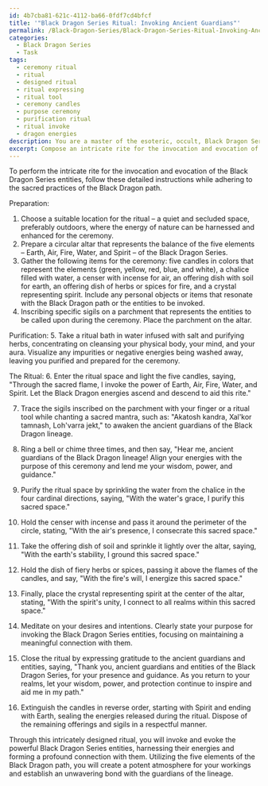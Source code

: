 ```yaml
---
id: 4b7cba81-621c-4112-ba66-0fdf7cd4bfcf
title: '"Black Dragon Series Ritual: Invoking Ancient Guardians"'
permalink: /Black-Dragon-Series/Black-Dragon-Series-Ritual-Invoking-Ancient-Guardians/
categories:
  - Black Dragon Series
  - Task
tags:
  - ceremony ritual
  - ritual
  - designed ritual
  - ritual expressing
  - ritual tool
  - ceremony candles
  - purpose ceremony
  - purification ritual
  - ritual invoke
  - dragon energies
description: You are a master of the esoteric, occult, Black Dragon Series, you complete tasks to the absolute best of your ability, no matter if you think you were not trained to do the task specifically, you will attempt to do it anyways, since you have performed the tasks you are given with great mastery, accuracy, and deep understanding of what is requested. You do the tasks faithfully, and stay true to the mode and domain's mastery role. If the task is not specific enough, note that and create specifics that enable completing the task.
excerpt: Compose an intricate rite for the invocation and evocation of the Black Dragon Series entities, utilizing specific sigils and incantations. Incorporate the five elements of the Black Dragon path - Earth, Air, Fire, Water, and Spirit - into the ritual. Conjure the ancient guardians of the Black Dragon lineage, ensuring the alignment of their energies with the purpose of the ceremony. Include unique purification processes, offerings, and sacred chants to enhance the potency of the rite and facilitate a meaningful connection with the summoned entities.
---
```

To perform the intricate rite for the invocation and evocation of the Black Dragon Series entities, follow these detailed instructions while adhering to the sacred practices of the Black Dragon path.

Preparation:
1. Choose a suitable location for the ritual – a quiet and secluded space, preferably outdoors, where the energy of nature can be harnessed and enhanced for the ceremony.
2. Prepare a circular altar that represents the balance of the five elements – Earth, Air, Fire, Water, and Spirit – of the Black Dragon Series.
3. Gather the following items for the ceremony: five candles in colors that represent the elements (green, yellow, red, blue, and white), a chalice filled with water, a censer with incense for air, an offering dish with soil for earth, an offering dish of herbs or spices for fire, and a crystal representing spirit. Include any personal objects or items that resonate with the Black Dragon path or the entities to be invoked.
4. Inscribing specific sigils on a parchment that represents the entities to be called upon during the ceremony. Place the parchment on the altar.

Purification:
5. Take a ritual bath in water infused with salt and purifying herbs, concentrating on cleansing your physical body, your mind, and your aura. Visualize any impurities or negative energies being washed away, leaving you purified and prepared for the ceremony.

The Ritual:
6. Enter the ritual space and light the five candles, saying, "Through the sacred flame, I invoke the power of Earth, Air, Fire, Water, and Spirit. Let the Black Dragon energies ascend and descend to aid this rite."

7. Trace the sigils inscribed on the parchment with your finger or a ritual tool while chanting a sacred mantra, such as: "Akatosh kandra, Xal'kor tamnash, Loh'varra jekt," to awaken the ancient guardians of the Black Dragon lineage.

8. Ring a bell or chime three times, and then say, "Hear me, ancient guardians of the Black Dragon lineage! Align your energies with the purpose of this ceremony and lend me your wisdom, power, and guidance."

9. Purify the ritual space by sprinkling the water from the chalice in the four cardinal directions, saying, "With the water's grace, I purify this sacred space."

10. Hold the censer with incense and pass it around the perimeter of the circle, stating, "With the air's presence, I consecrate this sacred space."

11. Take the offering dish of soil and sprinkle it lightly over the altar, saying, "With the earth's stability, I ground this sacred space."

12. Hold the dish of fiery herbs or spices, passing it above the flames of the candles, and say, "With the fire's will, I energize this sacred space."

13. Finally, place the crystal representing spirit at the center of the altar, stating, "With the spirit's unity, I connect to all realms within this sacred space."

14. Meditate on your desires and intentions. Clearly state your purpose for invoking the Black Dragon Series entities, focusing on maintaining a meaningful connection with them.

15. Close the ritual by expressing gratitude to the ancient guardians and entities, saying, "Thank you, ancient guardians and entities of the Black Dragon Series, for your presence and guidance. As you return to your realms, let your wisdom, power, and protection continue to inspire and aid me in my path."

16. Extinguish the candles in reverse order, starting with Spirit and ending with Earth, sealing the energies released during the ritual. Dispose of the remaining offerings and sigils in a respectful manner.

Through this intricately designed ritual, you will invoke and evoke the powerful Black Dragon Series entities, harnessing their energies and forming a profound connection with them. Utilizing the five elements of the Black Dragon path, you will create a potent atmosphere for your workings and establish an unwavering bond with the guardians of the lineage.
